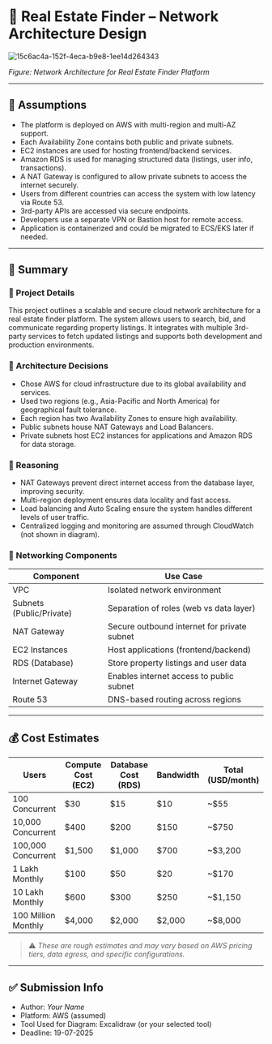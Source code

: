 # 🏡 Real Estate Finder – Network Architecture Design
![15c6ac4a-152f-4eca-b9e8-1ee14d264343](https://github.com/user-attachments/assets/63e91e75-b707-4a1c-86b4-70812fb316e9)

*Figure: Network Architecture for Real Estate Finder Platform*

---

## 📝 Assumptions

- The platform is deployed on AWS with multi-region and multi-AZ support.
- Each Availability Zone contains both public and private subnets.
- EC2 instances are used for hosting frontend/backend services.
- Amazon RDS is used for managing structured data (listings, user info, transactions).
- A NAT Gateway is configured to allow private subnets to access the internet securely.
- Users from different countries can access the system with low latency via Route 53.
- 3rd-party APIs are accessed via secure endpoints.
- Developers use a separate VPN or Bastion host for remote access.
- Application is containerized and could be migrated to ECS/EKS later if needed.

---

## 📘 Summary

### 🔧 Project Details
This project outlines a scalable and secure cloud network architecture for a real estate finder platform. The system allows users to search, bid, and communicate regarding property listings. It integrates with multiple 3rd-party services to fetch updated listings and supports both development and production environments.

### 📐 Architecture Decisions
- Chose AWS for cloud infrastructure due to its global availability and services.
- Used two regions (e.g., Asia-Pacific and North America) for geographical fault tolerance.
- Each region has two Availability Zones to ensure high availability.
- Public subnets house NAT Gateways and Load Balancers.
- Private subnets host EC2 instances for applications and Amazon RDS for data storage.

### 🧠 Reasoning
- NAT Gateways prevent direct internet access from the database layer, improving security.
- Multi-region deployment ensures data locality and fast access.
- Load balancing and Auto Scaling ensure the system handles different levels of user traffic.
- Centralized logging and monitoring are assumed through CloudWatch (not shown in diagram).

### 🧩 Networking Components
| Component          | Use Case                                      |
|--------------------|-----------------------------------------------|
| VPC                | Isolated network environment                  |
| Subnets (Public/Private) | Separation of roles (web vs data layer) |
| NAT Gateway        | Secure outbound internet for private subnet   |
| EC2 Instances      | Host applications (frontend/backend)          |
| RDS (Database)     | Store property listings and user data         |
| Internet Gateway   | Enables internet access to public subnet      |
| Route 53           | DNS-based routing across regions              |

---

## 💰 Cost Estimates

| Users                | Compute Cost (EC2) | Database Cost (RDS) | Bandwidth | Total (USD/month) |
|----------------------|-------------------|----------------------|-----------|--------------------|
| 100 Concurrent       | $30               | $15                  | $10       | ~$55               |
| 10,000 Concurrent    | $400              | $200                 | $150      | ~$750              |
| 100,000 Concurrent   | $1,500            | $1,000               | $700      | ~$3,200            |
| 1 Lakh Monthly       | $100              | $50                  | $20       | ~$170              |
| 10 Lakh Monthly      | $600              | $300                 | $250      | ~$1,150            |
| 100 Million Monthly  | $4,000            | $2,000               | $2,000    | ~$8,000            |

> ⚠️ *These are rough estimates and may vary based on AWS pricing tiers, data egress, and specific configurations.*

---

## ✅ Submission Info
- Author: *Your Name*
- Platform: AWS (assumed)
- Tool Used for Diagram: Excalidraw (or your selected tool)
- Deadline: 19-07-2025
